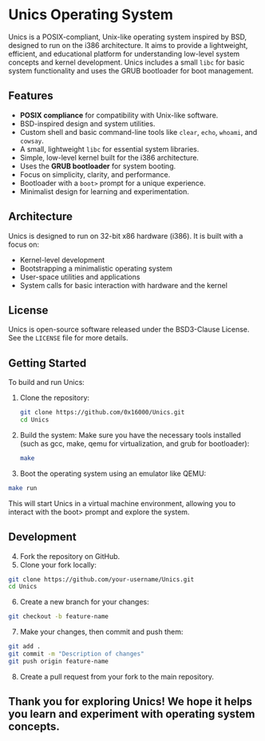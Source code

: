 # Unics Operating System

Unics is a POSIX-compliant, Unix-like operating system inspired by BSD, designed to run on the i386 architecture. It aims to provide a lightweight, efficient, and educational platform for understanding low-level system concepts and kernel development. Unics includes a small `libc` for basic system functionality and uses the GRUB bootloader for boot management.

## Features

- **POSIX compliance** for compatibility with Unix-like software.
- BSD-inspired design and system utilities.
- Custom shell and basic command-line tools like `clear`, `echo`, `whoami`, and `cowsay`.
- A small, lightweight `libc` for essential system libraries.
- Simple, low-level kernel built for the i386 architecture.
- Uses the **GRUB bootloader** for system booting.
- Focus on simplicity, clarity, and performance.
- Bootloader with a `boot>` prompt for a unique experience.
- Minimalist design for learning and experimentation.

## Architecture

Unics is designed to run on 32-bit x86 hardware (i386). It is built with a focus on:
- Kernel-level development
- Bootstrapping a minimalistic operating system
- User-space utilities and applications
- System calls for basic interaction with hardware and the kernel

## License

Unics is open-source software released under the BSD3-Clause License. See the `LICENSE` file for more details.

## Getting Started

To build and run Unics:

1. Clone the repository:

   ```bash
   git clone https://github.com/0x16000/Unics.git
   cd Unics

2. Build the system:
   Make sure you have the necessary tools installed (such as gcc, make, qemu for virtualization, and grub for bootloader):
   ```bash
   make

3. Boot the operating system using an emulator like QEMU:
```bash
make run
```
This will start Unics in a virtual machine environment, allowing you to interact with the boot> prompt and explore the system.

## Development

4. Fork the repository on GitHub.
5. Clone your fork locally:
```bash
git clone https://github.com/your-username/Unics.git
cd Unics
```
6. Create a new branch for your changes:
```bash
git checkout -b feature-name
```
7. Make your changes, then commit and push them:
```bash
git add .
git commit -m "Description of changes"
git push origin feature-name
```
8. Create a pull request from your fork to the main repository.

## Thank you for exploring Unics! We hope it helps you learn and experiment with operating system concepts.
